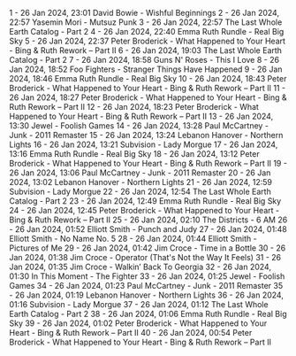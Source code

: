 1 - 26 Jan 2024, 23:01	David Bowie - Wishful Beginnings
2 - 26 Jan 2024, 22:57	Yasemin Mori - Mutsuz Punk
3 - 26 Jan 2024, 22:57	The Last Whole Earth Catalog - Part 2
4 - 26 Jan 2024, 22:40	Emma Ruth Rundle - Real Big Sky
5 - 26 Jan 2024, 22:37	Peter Broderick - What Happened to Your Heart - Bing & Ruth Rework – Part II
6 - 26 Jan 2024, 19:03	The Last Whole Earth Catalog - Part 2
7 - 26 Jan 2024, 18:58	Guns N' Roses - This I Love
8 - 26 Jan 2024, 18:52	Foo Fighters - Stranger Things Have Happened
9 - 26 Jan 2024, 18:46	Emma Ruth Rundle - Real Big Sky
10 - 26 Jan 2024, 18:43	Peter Broderick - What Happened to Your Heart - Bing & Ruth Rework – Part II
11 - 26 Jan 2024, 18:27	Peter Broderick - What Happened to Your Heart - Bing & Ruth Rework – Part II
12 - 26 Jan 2024, 18:23	Peter Broderick - What Happened to Your Heart - Bing & Ruth Rework – Part II
13 - 26 Jan 2024, 13:30	Jewel - Foolish Games
14 - 26 Jan 2024, 13:28	Paul McCartney - Junk - 2011 Remaster
15 - 26 Jan 2024, 13:24	Lebanon Hanover - Northern Lights
16 - 26 Jan 2024, 13:21	Subvision - Lady Morgue
17 - 26 Jan 2024, 13:16	Emma Ruth Rundle - Real Big Sky
18 - 26 Jan 2024, 13:12	Peter Broderick - What Happened to Your Heart - Bing & Ruth Rework – Part II
19 - 26 Jan 2024, 13:06	Paul McCartney - Junk - 2011 Remaster
20 - 26 Jan 2024, 13:02	Lebanon Hanover - Northern Lights
21 - 26 Jan 2024, 12:59	Subvision - Lady Morgue
22 - 26 Jan 2024, 12:54	The Last Whole Earth Catalog - Part 2
23 - 26 Jan 2024, 12:49	Emma Ruth Rundle - Real Big Sky
24 - 26 Jan 2024, 12:45	Peter Broderick - What Happened to Your Heart - Bing & Ruth Rework – Part II
25 - 26 Jan 2024, 02:10	The Districts - 6 AM
26 - 26 Jan 2024, 01:52	Elliott Smith - Punch and Judy
27 - 26 Jan 2024, 01:48	Elliott Smith - No Name No. 5
28 - 26 Jan 2024, 01:44	Elliott Smith - Pictures of Me
29 - 26 Jan 2024, 01:42	Jim Croce - Time in a Bottle
30 - 26 Jan 2024, 01:38	Jim Croce - Operator (That's Not the Way It Feels)
31 - 26 Jan 2024, 01:35	Jim Croce - Walkin’ Back To Georgia
32 - 26 Jan 2024, 01:30	In This Moment - The Fighter
33 - 26 Jan 2024, 01:25	Jewel - Foolish Games
34 - 26 Jan 2024, 01:23	Paul McCartney - Junk - 2011 Remaster
35 - 26 Jan 2024, 01:19	Lebanon Hanover - Northern Lights
36 - 26 Jan 2024, 01:16	Subvision - Lady Morgue
37 - 26 Jan 2024, 01:12	The Last Whole Earth Catalog - Part 2
38 - 26 Jan 2024, 01:06	Emma Ruth Rundle - Real Big Sky
39 - 26 Jan 2024, 01:02	Peter Broderick - What Happened to Your Heart - Bing & Ruth Rework – Part II
40 - 26 Jan 2024, 00:54	Peter Broderick - What Happened to Your Heart - Bing & Ruth Rework – Part II
